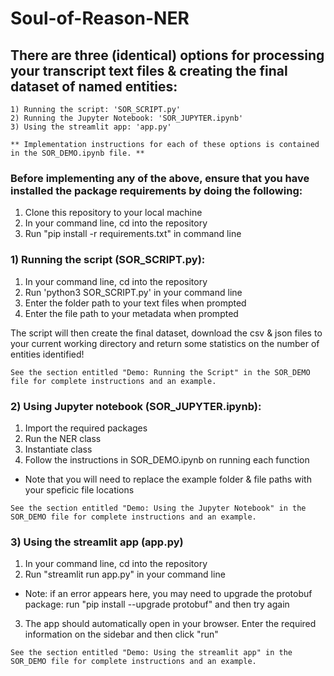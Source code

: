 # Soul-of-Reason-NER

## There are three (identical) options for processing your transcript text files & creating the final dataset of named entities:

`1) Running the script: 'SOR_SCRIPT.py'` <br>
`2) Running the Jupyter Notebook: 'SOR_JUPYTER.ipynb'` <br>
`3) Using the streamlit app: 'app.py'` <br>

` ** Implementation instructions for each of these options is contained in the SOR_DEMO.ipynb file. ** `

### Before implementing any of the above, ensure that you have installed the package requirements by doing the following:

1) Clone this repository to your local machine
2) In your command line, cd into the repository
3) Run "pip install -r requirements.txt" in command line


### 1) Running the script (SOR_SCRIPT.py):

1) In your command line, cd into the repository
2) Run 'python3 SOR_SCRIPT.py' in your command line
3) Enter the folder path to your text files when prompted
4) Enter the file path to your metadata when prompted

The script will then create the final dataset, download the csv & json files to your current working directory and return some statistics on the number of entities identified!

`See the section entitled "Demo: Running the Script" in the SOR_DEMO file for complete instructions and an example.`


### 2) Using Jupyter notebook (SOR_JUPYTER.ipynb):

1) Import the required packages
2) Run the NER class
3) Instantiate class 
4) Follow the instructions in SOR_DEMO.ipynb on running each function
  - Note that you will need to replace the example folder & file paths with your speficic file locations
  
`See the section entitled "Demo: Using the Jupyter Notebook" in the SOR_DEMO file for complete instructions and an example.`
  
### 3) Using the streamlit app (app.py)

1) In your command line, cd into the repository
2) Run "streamlit run app.py" in your command line
  - Note: if an error appears here, you may need to upgrade the protobuf package: run "pip install --upgrade protobuf" and then try again
3) The app should automatically open in your browser. Enter the required information on the sidebar and then click "run"

`See the section entitled "Demo: Using the streamlit app" in the SOR_DEMO file for complete instructions and an example.`
